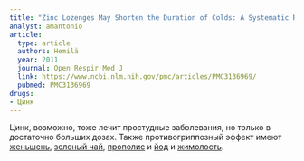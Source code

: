 ```yaml
---
title: "Zinc Lozenges May Shorten the Duration of Colds: A Systematic Review"
analyst: amantonio
article:
  type: article
  authors: Hemilä
  year: 2011
  journal: Open Respir Med J
  link: https://www.ncbi.nlm.nih.gov/pmc/articles/PMC3136969/
  pubmed: PMC3136969
drugs:
- Цинк
---
```


Цинк, возможно, тоже лечит простудные заболевания, но только в достаточно больших дозах.
Также противогриппозный эффект имеют [женьшень](https://www.ncbi.nlm.nih.gov/pmc/articles/PMC3942714/), [зеленый чай](https://www.ncbi.nlm.nih.gov/pubmed/21832025), [прополис](https://www.ncbi.nlm.nih.gov/pubmed/18610553) и [йод](www.thyroidscience.com/reviews/derry/Derry.flu.iodine.9.19.09.pdf) и [жимолость](https://www.ncbi.nlm.nih.gov/pubmed/25287280).
